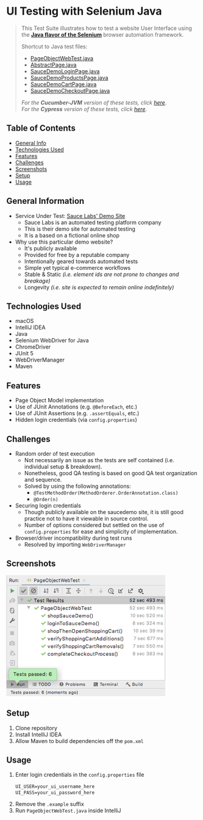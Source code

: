 
# UI Testing with Selenium Java

> This Test Suite illustrates how to test a website User Interface using the [**Java flavor of the Selenium**](https://www.selenium.dev/documentation/webdriver/) browser automation framework.
> 
> Shortcut to Java test files:
> * [PageObjectWebTest.java](./src/test/java/tests/PageObjectWebTest.java)
> * [AbstractPage.java](./src/test/java/pageobjects/AbstractPage.java)
> * [SauceDemoLoginPage.java](./src/test/java/pageobjects/SauceDemoLoginPage.java)
> * [SauceDemoProductsPage.java](./src/test/java/pageobjects/SauceDemoProductsPage.java)
> * [SauceDemoCartPage.java](./src/test/java/pageobjects/SauceDemoCartPage.java)
> * [SauceDemoCheckoutPage.java](./src/test/java/pageobjects/SauceDemoCheckoutPage.java)
> 
> _For the **Cucumber-JVM** version of these tests, click_ [_here_](../cucumber-jvm). <br> _For the **Cypress** version of these tests, click_ [_here_](../cypress-node). 

## Table of Contents
* [General Info](#general-information)
* [Technologies Used](#technologies-used)
* [Features](#features)
* [Challenges](#challenges)
* [Screenshots](#screenshots)
* [Setup](#setup)
* [Usage](#usage)


## General Information
- Service Under Test: [Sauce Labs' Demo Site](https://www.saucedemo.com/)
  - Sauce Labs is an automated testing platform company
  - This is their demo site for automated testing
  - It is a based on a fictional online shop
- Why use this particular demo website?
  - It's publicly available
  - Provided for free by a reputable company
  - Intentionally geared towards automated tests
  - Simple yet typical e-commerce workflows
  - Stable & Static  _(i.e. element ids are not prone to changes and breakage)_
  - Longevity _(i.e. site is expected to remain online indefinitely)_


## Technologies Used
- macOS
- IntelliJ IDEA
- Java
- Selenium WebDriver for Java
- ChromeDriver
- JUnit 5
- WebDriverManager
- Maven 


## Features
- Page Object Model implementation
- Use of JUnit Annotations (e.g. `@BeforeEach`, etc.)
- Use of JUnit Assertions (e.g. `.assertEquals`, etc.)
- Hidden login credentials (via `config.properties`)


## Challenges
- Random order of test execution
    - Not necessarily an issue as the tests are self contained (i.e. individual setup & breakdown).
    - Nonetheless, good QA testing is based on good QA test organization and sequence.
    - Solved by using the following annotations:
        - `@TestMethodOrder(MethodOrderer.OrderAnnotation.class)`
        - `@Order(n)`
- Securing login credentials
    - Though publicly available on the saucedemo site, it is still good practice not to have it viewable in source control.
    - Number of options considered but settled on the use of `config.properties` for ease and simplicity of implementation.
- Browser/driver incompatibility during test runs
    - Resolved by importing `WebDriverManager`


## Screenshots
![Test Results](./screenshot20220623_selenium-java.png)


## Setup
1. Clone repository
2. Install IntelliJ IDEA
3. Allow Maven to build dependencies off the `pom.xml`


## Usage
1. Enter login credentials in the `config.properties`  file
    ```
   UI_USER=your_ui_username_here
   UI_PASS=your_ui_password_here
   ```
2. Remove the `.example` suffix
3. Run `PageObjectWebTest.java` inside IntelliJ
